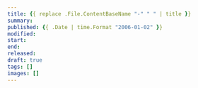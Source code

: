 ```yaml
---
title: {{ replace .File.ContentBaseName "-" " " | title }}
summary:
published: {{ .Date | time.Format "2006-01-02" }}
modified:
start:
end:
released:
draft: true
tags: []
images: []
---
```


